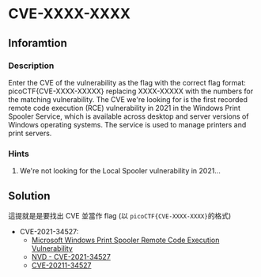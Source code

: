 # CVE-XXXX-XXXX

## Inforamtion

### Description

Enter the CVE of the vulnerability as the flag with the correct flag format:
picoCTF{CVE-XXXX-XXXXX} replacing XXXX-XXXXX with the numbers for the matching vulnerability.
The CVE we're looking for is the first recorded remote code execution (RCE) vulnerability in 2021 in the Windows Print Spooler Service, which is available across desktop and server versions of Windows operating systems. The service is used to manage printers and print servers.

### Hints

1. We're not looking for the Local Spooler vulnerability in 2021...

## Solution

這提就是是要找出 CVE 並當作 flag (以 `picoCTF{CVE-XXXX-XXXX}`的格式)

* CVE-2021-34527: 
    * [Microsoft Windows Print Spooler Remote Code Execution Vulnerability](https://msrc.microsoft.com/update-guide/vulnerability/CVE-2021-34527)
    * [NVD - CVE-2021-34527](https://nvd.nist.gov/vuln/detail/CVE-2021-34527)
    * [CVE-20211-34527](https://cve.mitre.org/cgi-bin/cvename.cgi?name=CVE-2021-34527)
